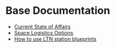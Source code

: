 # Base Documentation

- [Current State of Affairs](current.md)
- [Space Logistics Options](spacelog.md)
- [How to use LTN station blueprints](ltn.md)
